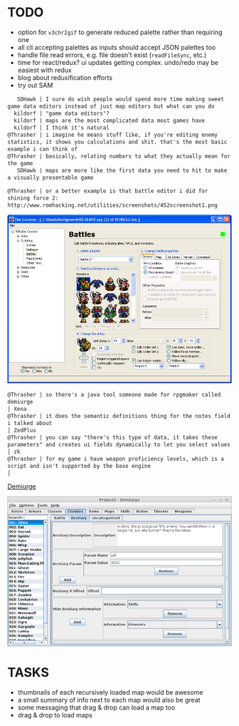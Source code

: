 # TODO

- option for `v3chr2gif` to generate reduced palette rather than requiring one
- all cli accepting palettes as inputs should accept JSON palettes too
- handle file read errors, e.g. file doesn't exist (`readFileSync`, etc.)
- time for react/redux? ui updates getting complex. undo/redo may be easiest with redux
- blog about reduxification efforts
- try out SAM

```
   SDHawk | I sure do wish people would spend more time making sweet game data editors instead of just map editors but what can you do
  kildorf | "game data editors"?
  kildorf | maps are the most complicated data most games have
  kildorf | I think it's natural
@Thrasher | i imagine he means stuff like, if you're editing enemy statistics, it shows you calculations and shit. that's the most basic example i can think of
@Thrasher | basically, relating numbers to what they actually mean for the game
   SDHawk | maps are more like the first data you need to hit to make a visually presentable game
```

```
@Thrasher | or a better example is that battle editor i did for shining force 2: http://www.romhacking.net/utilities/screenshots/452screenshot1.png
```

![alt text](/img/inspiration/thrasher-battle-editor-for-shining-force-2.png?raw=true "a screenshot of Thrasher's battle editor for Shining Force 2")

```
@Thrasher | so there's a java tool someone made for rpgmaker called demiurge                                                                                                                                                               │ Xena
@Thrasher | it does the semantic definitions thing for the notes field i talked about                                                                                                                                                      │ ZedPlus
@Thrasher | you can say "there's this type of data, it takes these parameters" and creates ui fields dynamically to let you select values                                                                                                  │ zk
@Thrasher | for my game i have weapon proficiency levels, which is a script and isn't supported by the base engine                                                                                                                         │
```

[Demiurge](http://forums.rpgmakerweb.com/index.php?/topic/40752-demiurge-a-notes-manager-and-extensible-database-updated-to-v11/)

![alt text](/img/inspiration/demiurge-v1.1.png?raw=true "a screenshot of Enelvon's Demiurge for RPGMaker")

# TASKS

- thumbnails of each recursively loaded map would be awesome
- a small summary of info next to each map would also be great
- some messaging that drag & drop can load a map too
- drag & drop to load maps
